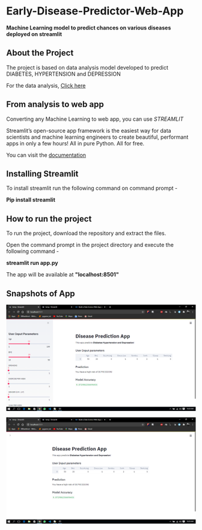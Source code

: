 # Early-Disease-Predictor-Web-App
**Machine Learning model to predict chances on various diseases deployed on streamlit**

## About the Project
The project is based on data analysis model developed to predict DIABETES, HYPERTENSION and DEPRESSION 

For the data analysis, [Click here](https://github.com/imakshit/Early-Disease-Predicor-Based-on-ML/tree/master/Diabetes_hypertension_depression_prediction_analysis)

## From analysis to web app
Converting any Machine Learning to web app, you can use *STREAMLIT*

Streamlit’s open-source app framework is the easiest way for data scientists and machine learning engineers to create beautiful, performant apps in only a few hours!  All in pure Python. All for free.

You can visit the [documentation](https://github.com/imakshit/Early-Disease-Predicor-Based-on-ML/tree/master/Diabetes_hypertension_depression_prediction_analysis)

## Installing Streamlit
To install streamlit run the following command on command prompt - 

**Pip install streamlit**

## How to run the project

To run the project, download the repository and extract the files.

Open the command prompt in the project directory and execute the following command -

**streamlit run app.py**

The app will be available at **"localhost:8501"**

## Snapshots of App

![Github logo](https://github.com/imakshit/Early-Disease-Predictor-Web-App/blob/master/screen_shots/ss1.png)

![Github_logo](https://github.com/imakshit/Early-Disease-Predictor-Web-App/blob/master/screen_shots/ss2.png)
